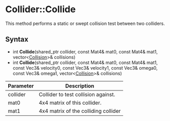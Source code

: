 # Collider::Collide #
This method performs a static or swept collision test between two colliders.

## Syntax ##
- int **Collide**(shared_ptr<Collider> collider, const Mat4& mat0, const Mat4& mat1, vector<[Collision](API_Collision_FP.md)\>& collisions)
- int **Collide**(shared_ptr<Collider> collider, const Mat4& mat0, const Mat4& mat1, const Vec3& velocity0, const Vec3& velocity1, const Vec3& omega0, const Vec3& omega1, vector<[Collision](API_Collision_FP.md)\>& collisions)

| Parameter | Description | 
| ----- | ----- |
| collider | Collider to test collision against. |
| mat0 | 4x4 matrix of this collider. |
| mat1 | 4x4 matrix of the colliding collider |
